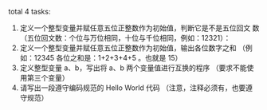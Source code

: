 total 4 tasks:
1. 定义一个整型变量并赋任意五位正整数作为初始值，判断它是不是五位回文
数
（五位回文数：个位与万位相同，十位与千位相同，例如：12321）：
2. 定义一个整型变量并赋任意五位正整数作为初始值，输出各位数字之和
（例如：12345 各位之和是：1+2+3+4+5 。也就是 15）
3. 定义整型变量 a、b，写出将 a、b 两个变量值进行互换的程序
（要求不能使用第三个变量）
4. 请写出一段遵守编码规范的 Hello World 代码
（注意，注释必须有，也要遵守规范）
